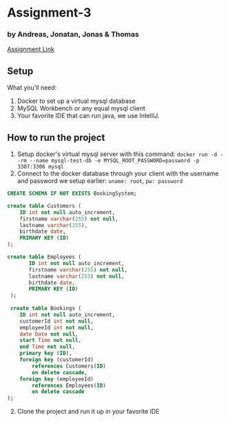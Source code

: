 # Assignment-3   
###   by Andreas, Jonatan, Jonas & Thomas  
[Assignment Link](Assignment-3-Description.pdf)  

## Setup
What you'll need:
1. Docker to set up a virtual mysql database
2. MySQL Workbench or any equal mysql client
3. Your favorite IDE that can run java, we use IntelliJ.

## How to run the project
1. Setup docker's virtual mysql server with this command: `docker run -d --rm --name mysql-test-db -e MYSQL_ROOT_PASSWORD=password -p 3307:3306 mysql`
2. Connect to the docker database through your client with the username and password we setup earlier: `uname: root`, `pw: password`
```SQL
CREATE SCHEMA IF NOT EXISTS BookingSystem;

create table Customers (
	ID int not null auto_increment,
	firstname varchar(255) not null,
	lastname varchar(255),
	birthdate date,
	PRIMARY KEY (ID)
);

create table Employees (
       ID int not null auto_increment,
       firstname varchar(255) not null,
       lastname varchar(255) not null,
       birthdate date,
       PRIMARY KEY (ID)
 );
 
 create table Bookings (		
	ID int not null auto_increment,	
	customerId int not null,	
	employeeId int not null,	
	date Date not null,		
	start Time not null,		
	end Time not null,		
	primary key (ID),		
	foreign key (customerId)	
		references Customers(ID)
		on delete cascade,	
	foreign key (employeeId)	
		references Employees(ID)
		on delete cascade	
);
```

2. Clone the project and run it up in your favorite IDE
